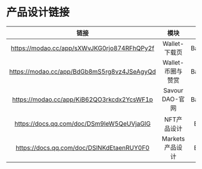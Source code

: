 # 产品设计链接

|                        链接                   |    模块              |PM|
|:---------------------------------------------:|:---------------:|:---:|
| https://modao.cc/app/sXWvJKG0rjo874RFhQPy2f  |  Wallet-下载页    |Barrett|
| https://modao.cc/app/BdGb8mS5rg8vz4JSeAgyQd  | Wallet-币圈与赞赏  | Barrett|
| https://modao.cc/app/KiB62QO3rkcdx2YcsWF1p   | Savour DAO-官网   |Barrett|
| https://docs.qq.com/doc/DSm9leW5QeUVjaGlG   |NFT产品设计|Eren|
| https://docs.qq.com/doc/DSlNKdEtaenRUY0F0  | Markets 产品设计  |Eren|
